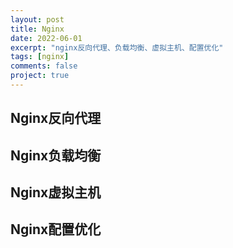 ```yaml
---
layout: post
title: Nginx
date: 2022-06-01
excerpt: "nginx反向代理、负载均衡、虚拟主机、配置优化"
tags: [nginx]
comments: false
project: true
---
```


## Nginx反向代理
## Nginx负载均衡
## Nginx虚拟主机
## Nginx配置优化
